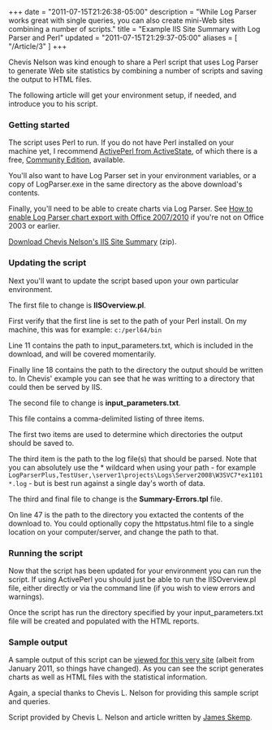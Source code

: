 +++
date = "2011-07-15T21:26:38-05:00"
description = "While Log Parser works great with single queries, you can also create mini-Web sites combining a number of scripts."
title = "Example IIS Site Summary with Log Parser and Perl"
updated = "2011-07-15T21:29:37-05:00"
aliases = [
	"/Article/3"
]
+++

Chevis Nelson was kind enough to share a Perl script that uses Log Parser to generate Web site statistics by combining a number of scripts and saving the output to HTML files.

The following article will get your environment setup, if needed, and introduce you to his script.

### Getting started

The script uses Perl to run. If you do not have Perl installed on your machine yet, I recommend <a href="http://www.activestate.com/activeperl">ActivePerl from ActiveState</a>, of which there is a free, <a href="http://www.activestate.com/activeperl/downloads">Community Edition</a>, available.

You'll also want to have Log Parser set in your environment variables, or a copy of LogParser.exe in the same directory as the above download's contents.

Finally, you'll need to be able to create charts via Log Parser. See [How to enable Log Parser chart export with Office 2007/2010](/Article/2) if you're not on Office 2003 or earlier.

[Download Chevis Nelson's IIS Site Summary](/Content/Articles/3/IISOverview.zip) (zip).

### Updating the script

Next you'll want to update the script based upon your own particular environment.

The first file to change is **IISOverview.pl**.

First verify that the first line is set to the path of your Perl install. On my machine, this was for example: `c:/perl64/bin`

Line 11 contains the path to input_parameters.txt, which is included in the download, and will be covered momentarily.

Finally line 18 contains the path to the directory the output should be written to. In Chevis' example you can see that he was writting to a directory that could then be served by IIS.

The second file to change is **input_parameters.txt**.

This file contains a comma-delimited listing of three items.

The first two items are used to determine which directories the output should be saved to.

The third item is the path to the log file(s) that should be parsed. Note that you can absolutely use the * wildcard when using your path - for example <code>LogParserPlus,TestUser,\\server1\projects\Logs\Server2008\W3SVC7\*ex1101*.log</code> - but is best run against a single day's worth of data.

The third and final file to change is the **Summary-Errors.tpl** file.

On line 47 is the path to the directory you extacted the contents of the download to. You could optionally copy the httpstatus.html file to a single location on your computer/server, and change the path to that.

### Running the script

Now that the script has been updated for your environment you can run the script. If using ActivePerl you should just be able to run the IISOverview.pl file, either directly or via the command line (if you wish to view errors and warnings).

Once the script has run the directory specified by your input_parameters.txt file will be created and populated with the HTML reports.

### Sample output

A sample output of this script can be <a href="/Content/Articles/3/output/Errors.html">viewed for this very site</a> (albeit from January 2011, so things have changed). As you can see the script generates charts as well as HTML files with the statistical information.

Again, a special thanks to Chevis L. Nelson for providing this sample script and queries.

Script provided by Chevis L. Nelson and article written by <a href="http://jamesrskemp.com/" rel="external author">James Skemp</a>.
